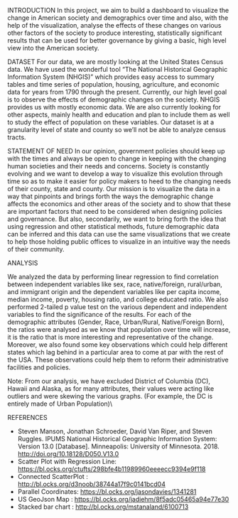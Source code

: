 INTRODUCTION
In this project, we aim to build a dashboard to visualize the change in American society and demographics over time and also, with the help of the visualization, analyse the effects of these changes on various other factors of the society to produce interesting, statistically significant results that can be used for better governance by giving a basic, high level view into the American society.

DATASET
For our data, we are mostly looking at the United States Census data. We have used the wonderful tool “The National Historical Geographic Information System (NHGIS)” which provides easy access to summary tables and time series of population, housing, agriculture, and economic data for years from 1790 through the present. Currently, our high level goal is to observe the effects of demographic changes on the society. NHGIS provides us with mostly economic data. We are also currently looking for other aspects, mainly health and education and plan to include them as well to study the effect of population on these variables. Our dataset is at a granularity level of state and county so we’ll not be able to analyze census tracts.

STATEMENT OF NEED
In our opinion, government policies should keep up with the times and always be open to change in keeping with the changing human societies and their needs and concerns. Society is constantly evolving and we want to develop a way to visualize this evolution through time so as to make it easier for policy makers to heed to the changing needs of their county, state and county.
Our mission is to visualize the data in a way that pinpoints and brings forth the ways the demographic change affects the economics and other areas of the society and to show that these are important factors that need to be considered when designing policies and governance. But also, secondarily, we want to bring forth the idea that using regression and other statistical methods, future demographic data can be inferred and this data can use the same visualizations that we create to help those holding public offices to visualize in an intuitive way the needs of their community.

ANALYSIS

We analyzed the data by performing linear regression to find correlation between independent variables like sex, race, native/foreign, rural/urban, and immigrant origin and the dependent variables like per capita income, median income, poverty, housing ratio, and college educated ratio. We also performed 2-tailed p value test on the various dependent and independent variables to find the significance of the results. For each of the demographic attributes (Gender, Race, Urban/Rural, Native/Foreign Born), the ratios were analysed as we know that population over time will increase, it is the ratio that is more interesting and representative of the change. Moreover, we also found some key observations which could help different states which lag behind in a particular area  to come at par with the rest of the USA. These observations could help them to reform their administrative facilities and policies.

Note: From our analysis, we have excluded District of Columbia (DC), Hawaii and Alaska, as for many attributes, their values were acting like outliers and were skewing the various graphs. (For example, the DC is entirely made of Urban Population)\


REFERENCES
 - Steven Manson, Jonathan Schroeder, David Van Riper, and Steven Ruggles. IPUMS National Historical Geographic Information System: Version 13.0 [Database]. Minneapolis: University of Minnesota. 2018. http://doi.org/10.18128/D050.V13.0
 - Scatter Plot with Regression Line: https://bl.ocks.org/ctufts/298bfe4b11989960eeeecc9394e9f118
 - Connected ScatterPlot : http://bl.ocks.org/d3noob/38744a17f9c0141bcd04
 - Parallel Coordinates: https://bl.ocks.org/jasondavies/1341281
 - US GeoJson Map : https://bl.ocks.org/jadiehm/8f5adc05465a94e77e30
 - Stacked bar chart : http://bl.ocks.org/mstanaland/6100713

